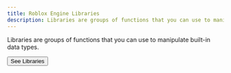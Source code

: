 ```yaml
---
title: Roblox Engine Libraries
description: Libraries are groups of functions that you can use to manipulate built-in data types.
---
```


Libraries are groups of functions that you can use to manipulate built-in data
types.

<SideBarLink nodeId='Engine API/Libraries'>
  <Button color='secondary' size='large' variant='contained'>See Libraries</Button>
</SideBarLink>
